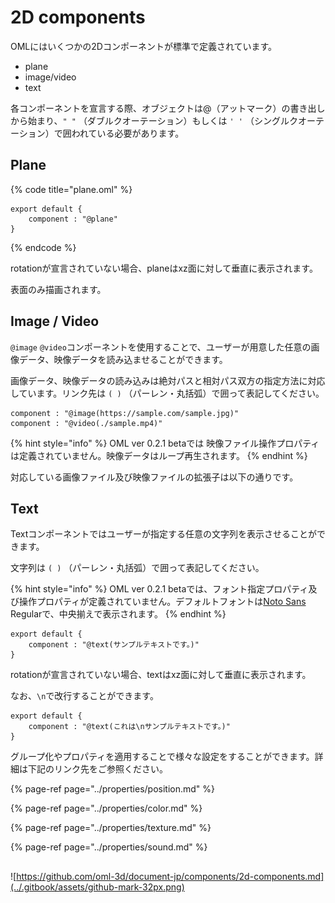 # 2D components

OMLにはいくつかの2Dコンポーネントが標準で定義されています。

* plane
* image/video
* text

各コンポーネントを宣言する際、オブジェクトは@（アットマーク）の書き出しから始まり、`" "` （ダブルクオーテーション）もしくは `' '` （シングルクオーテーション）で囲われている必要があります。

## Plane

{% code title="plane.oml" %}
```text
export default {
    component : "@plane"
}
```
{% endcode %}

rotationが宣言されていない場合、planeはxz面に対して垂直に表示されます。

表面のみ描画されます。

## Image / Video

`@image` `@video`コンポーネントを使用することで、ユーザーが用意した任意の画像データ、映像データを読み込ませることができます。

画像データ、映像データの読み込みは絶対パスと相対パス双方の指定方法に対応しています。リンク先は `( )` （パーレン・丸括弧）で囲って表記してください。

```text
component : "@image(https://sample.com/sample.jpg)"
component : "@video(./sample.mp4)"
```

{% hint style="info" %}
OML ver 0.2.1 betaでは 映像ファイル操作プロパティは定義されていません。映像データはループ再生されます。
{% endhint %}

対応している画像ファイル及び映像ファイルの拡張子は以下の通りです。

## Text

Textコンポーネントではユーザーが指定する任意の文字列を表示させることができます。

文字列は `( )` （パーレン・丸括弧）で囲って表記してください。

{% hint style="info" %}
OML ver 0.2.1 betaでは、フォント指定プロパティ及び操作プロパティが定義されていません。デフォルトフォントは[Noto Sans](https://www.google.com/get/noto/) Regularで、中央揃えで表示されます。
{% endhint %}

```text
export default {
    component : "@text(サンプルテキストです。)"
}
```

rotationが宣言されていない場合、textはxz面に対して垂直に表示されます。

なお、`\n`で改行することができます。

```text
export default {
    component : "@text(これは\nサンプルテキストです。)"
}
```



グループ化やプロパティを適用することで様々な設定をすることができます。詳細は下記のリンク先をご参照ください。

{% page-ref page="../properties/position.md" %}

{% page-ref page="../properties/color.md" %}

{% page-ref page="../properties/texture.md" %}

{% page-ref page="../properties/sound.md" %}

## 

![https://github.com/oml-3d/document-jp/components/2d-components.md](../.gitbook/assets/github-mark-32px.png)

